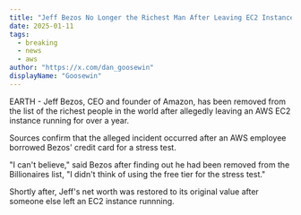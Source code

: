 ```yaml
---
title: "Jeff Bezos No Longer the Richest Man After Leaving EC2 Instance Running"
date: 2025-01-11
tags: 
  - breaking
  - news
  - aws
author: "https://x.com/dan_goosewin"
displayName: "Goosewin"
---
```


EARTH - Jeff Bezos, CEO and founder of Amazon, has been removed from the list of the richest people in the world after allegedly leaving an AWS EC2 instance running for over a year.

Sources confirm that the alleged incident occurred after an AWS employee borrowed Bezos' credit card for a stress test.

"I can't believe," said Bezos after finding out he had been removed from the Billionaires list, "I didn't think of using the free tier for the stress test."

Shortly after, Jeff's net worth was restored to its original value after someone else left an EC2 instance runnning.
